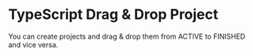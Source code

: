 # TypeScript Drag & Drop Project

You can create projects and drag & drop them from ACTIVE to FINISHED and vice versa.